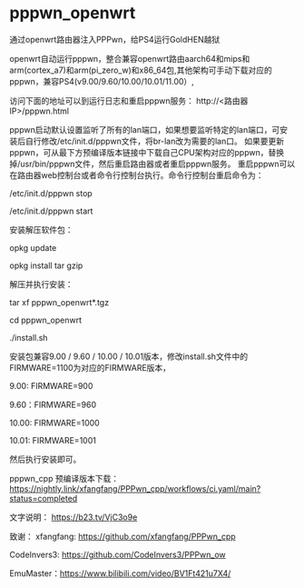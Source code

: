# pppwn_openwrt
通过openwrt路由器注入PPPwn，给PS4运行GoldHEN越狱

openwrt自动运行pppwn，整合兼容openwrt路由aarch64和mips和arm(cortex_a7)和arm(pi_zero_w)和x86_64包,其他架构可手动下载对应的pppwn，兼容PS4(v9.00/9.60/10.00/10.01/11.00）,

访问下面的地址可以到运行日志和重启pppwn服务：
http://<路由器IP>/pppwn.html

pppwn启动默认设置监听了所有的lan端口，如果想要监听特定的lan端口，可安装后自行修改/etc/init.d/pppwn文件，将br-lan改为需要的lan口。
如果要更新pppwn，可从最下方预编译版本链接中下载自己CPU架构对应的pppwn，替换掉/usr/bin/pppwn文件，然后重启路由器或者重启pppwn服务。
重启pppwn可以在路由器web控制台或者命令行控制台执行。命令行控制台重启命令为：

/etc/init.d/pppwn stop

/etc/init.d/pppwn start

安装解压软件包：

opkg update

opkg install tar gzip

解压并执行安装：

tar xf pppwn_openwrt*.tgz

cd pppwn_openwrt

./install.sh

安装包兼容9.00 / 9.60 / 10.00 / 10.01版本，修改install.sh文件中的FIRMWARE=1100为对应的FIRMWARE版本，

9.00: FIRMWARE=900

9.60：FIRMWARE=960

10.00: FIRMWARE=1000

10.01: FIRMWARE=1001

然后执行安装即可。

pppwn_cpp 预编译版本下载：
https://nightly.link/xfangfang/PPPwn_cpp/workflows/ci.yaml/main?status=completed

文字说明：
https://b23.tv/VjC3o9e

致谢：
xfangfang:  https://github.com/xfangfang/PPPwn_cpp

CodeInvers3: https://github.com/CodeInvers3/PPPwn_ow

EmuMaster：https://www.bilibili.com/video/BV1Ft421u7X4/
